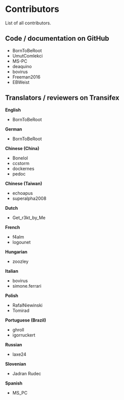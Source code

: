 # Contributors

List of all contributors.

## Code / documentation on GitHub
- BornToBeRoot
- UmutComlekci
- MS-PC
- deaquino
- bovirus
- Freeman2016
- EBWeist

## Translators / reviewers on Transifex

**English**
- BornToBeRoot

**German**
- BornToBeRoot

**Chinese (China)**
- Bonelol
- ccstorm
- dockernes
- pedoc

**Chinese (Taiwan)**
- echoapus
- superalpha2008

**Dutch**
- Get_r3kt_by_Me 

**French**
- f4alm
- logounet

**Hungarian**
- zoozley

**Italian**
- bovirus
- simone.ferrari

**Polish**
- RafalNiewinski
- Tomirad

**Portuguese (Brazil)**
- ghroll
- igorruckert

**Russian**
- laxe24

**Slovenian**
- Jadran Rudec

**Spanish**
- MS_PC
